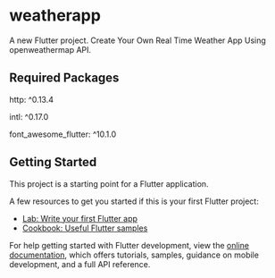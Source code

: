 # weatherapp

A new Flutter project. Create Your Own Real Time Weather App Using openweathermap API.

## Required Packages

http: ^0.13.4


intl: ^0.17.0


font_awesome_flutter: ^10.1.0

## Getting Started

This project is a starting point for a Flutter application.

A few resources to get you started if this is your first Flutter project:

- [Lab: Write your first Flutter app](https://docs.flutter.dev/get-started/codelab)
- [Cookbook: Useful Flutter samples](https://docs.flutter.dev/cookbook)

For help getting started with Flutter development, view the
[online documentation](https://docs.flutter.dev/), which offers tutorials,
samples, guidance on mobile development, and a full API reference.
